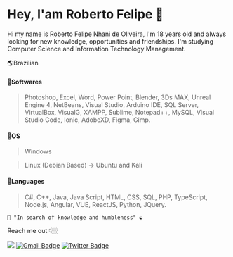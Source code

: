 # Hey, I'am Roberto Felipe  🌌

Hi my name is Roberto Felipe Nhani de Oliveira, I'm 18 years old and always looking for new knowledge, opportunities and friendships. I'm studying Computer Science and Information Technology Management.

🌎Brazilian

#### 🔹Softwares 
>Photoshop, Excel, Word, Power Point, Blender, 3Ds MAX, Unreal Engine 4, NetBeans, Visual Studio, Arduino IDE, SQL Server, VirtualBox, VisualG, XAMPP, Sublime, Notepad++, MySQL, Visual Studio Code, Ionic, AdobeXD, Figma, Gimp.

#### 🔹OS 
> Windows

> Linux (Debian Based) -> Ubuntu and Kali

#### 🔹Languages
>C#, C++, Java, Java Script, HTML, CSS, SQL, PHP, TypeScript, Node.js, Angular, VUE, ReactJS, Python, JQuery.
  
    🧠 "In search of knowledge and humbleness" ☯
    
Reach me out 👇🏼

  <a href="https://www.linkedin.com/in/roberto-felipe-nhani-de-oliveira-b96a40209/" target="_blank"><img src="https://img.shields.io/badge/-LinkedIn-%230077B5?style=for-the-badge&logo=linkedin&logoColor=white" target="_blank"></a> 
[![Gmail Badge](https://img.shields.io/badge/-Gmail-blue?style=flat-square&logo=Gmail&logoColor=white&link=mailto:feliperoberto092@gmail.com)](mailto:feliperoberto092@gmail.com) [![Twitter Badge](https://img.shields.io/badge/-Instagram-blue?style=flat-square&labelColor=blue&logo=instagram&logoColor=white&link=https://www.instagram.com/mlk_robert/?hl=pt-br)](https://www.instagram.com/mlk_robert/?hl=pt-br) 

